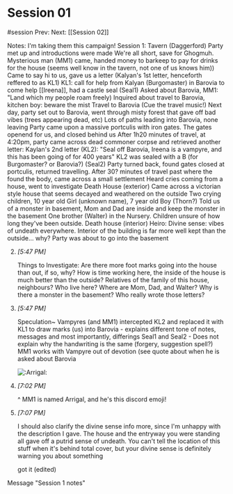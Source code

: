 # Session 01
#session
Prev: 
Next: [[Session 02]]

Notes: I'm taking them this campaign! Session 1: Tavern (Daggerford) Party met up and introductions were made We're all short, save for Ghogmuh. Mysterious man (MM1) came, handed money to barkeep to pay for drinks for the house (seems well know in the tavern, not one of us knows him)) Came to say hi to us, gave us a letter (Kalyan's 1st letter, henceforth reffered to as KL1) KL1: call for help from Kalyan (Burgomaster) in Barovia to come help [[Ireena]], had a castle seal (Seal1) Asked about Barovia, MM1: "Land which my people roam freely) Inquired about travel to Barovia, kitchen boy: beware the mist Travel to Barovia (Cue the travel music!) Next day, party set out to Barovia, went through misty forest that gave off bad vibes (trees appearing dead, etc) Lots of paths leading into Barovia, none leaving Party came upon a massive portculis with iron gates. The gates openend for us, and closed behind us After 1h20 minutes of travel, at 4:20pm, party came across dead commoner corpse and retrieved another letter: Kaylan's 2nd letter (KL2): "Seal off Barovia, Ireena is a vampyre, and this has been going of for 400 years" KL2 was sealed with a B (for Burgomaster? or Barovia?) (Seal2) Party turned back, found gates closed at portculis, returned travelling. After 30? minutes of travel past where the found the body, came across a small settlement Heard cries coming from a house, went to investigate Death House (exterior) Came across a victorian style house that seems decayed and weathered on the outside Two crying children, 10 year old Girl (unknown name), 7 year old Boy (Thorn?) Told us of a monster in basement, Mom and Dad are inside and keep the monster in the basement One brother (Walter) in the Nursery. Children unsure of how long they've been outside. Death house (interior) Heiro: Divine sense: vibes of undeath everywhere. Interior of the building is far more well kept than the outside... why? Party was about to go into the basement
    
2.  _[_5:47 PM_]_
    
    Things to Investigate: Are there more foot marks going into the house than out, if so, why? How is time working here, the inside of the house is much better than the outside? Relatives of the family of this house, neighbours? Who live here? Where are Mom, Dad, and Walter? Why is there a monster in the basement? Who really wrote those letters?
    
3.  _[_5:47 PM_]_
    
    Speculation~ Vampyres (and MM1) intercepted KL2 and replaced it with KL1 to draw marks (us) into Barovia - explains different tone of notes, messages and most importantly, differings Seal1 and Seal2 - Does not explain why the handwriting is the same (forgery, suggestion spell?) MM1 works with Vampyre out of devotion (see quote about when he is asked about Barovia
    

    
    ![:Arrigal:](https://cdn.discordapp.com/emojis/951559622551031839.webp?size=128&quality=lossless)
    
5.  _[_7:02 PM_]_
    
    ^ MM1 is named Arrigal, and he's this discord emoji!
    
6.  _[_7:07 PM_]_
    
    I should also clarify the divine sense info more, since I'm unhappy with the description I gave. The house and the entryway you were standing all gave off a putrid sense of undeath. You can't tell the location of this stuff when it's behind total cover, but your divine sense is definitely warning you about something
    

    
    got it (edited)
    

Message "Session 1 notes"
